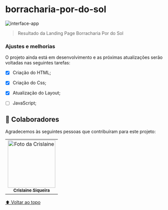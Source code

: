 # borracharia-por-do-sol
 

 
 <img src="./lavajatopordosol" alt="interface-app"> 

>Resultado da Landing Page Borracharia Por do Sol

### Ajustes e melhorias

O projeto ainda está em desenvolvimento e as próximas atualizações serão voltadas nas seguintes tarefas:

- [x] Criação do HTML;
- [x] Criação do Css;
- [x] Atualização do Layout;
- [ ] JavaScript;




## 🤝 Colaboradores

Agradecemos às seguintes pessoas que contribuíram para este projeto:

<table>
  <tr>
    <td align="center">
      <a href="#">
        <img src="./avatar.jpeg" width="150px;" alt="Foto da Crislaine"/><br>
        <sub>
          <b>Crislaine Siqueira</b>
        </sub>
      </a>
    </td>
    
  </tr>
</table>



[⬆ Voltar ao topo](#nome-do-projeto)<br>
